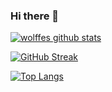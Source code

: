 ### Hi there 👋

[![wolffes github stats](https://github-readme-stats.vercel.app/api?username=wolffe&&count_private=true&include_all_commits=true&show_icons=true&theme=tokyonight&border_radius=0&hide_border=true)](https://github.com/anuraghazra/github-readme-stats)

[![GitHub Streak](https://streak-stats.demolab.com?user=wolffe&theme=monokai-metallian&hide_border=true&exclude_days=Sun%2CSat)](https://git.io/streak-stats)

[![Top Langs](https://github-readme-stats.vercel.app/api/top-langs/?username=wolffe&layout=compact)](https://github.com/anuraghazra/github-readme-stats)

<!--
**wolffe/wolffe** is a ✨ _special_ ✨ repository because its `README.md` (this file) appears on your GitHub profile.

Here are some ideas to get you started:

- 🔭 I’m currently working on ...
- 🌱 I’m currently learning ...
- 👯 I’m looking to collaborate on ...
- 🤔 I’m looking for help with ...
- 💬 Ask me about ...
- 📫 How to reach me: ...
- 😄 Pronouns: ...
- ⚡ Fun fact: ...
-->
